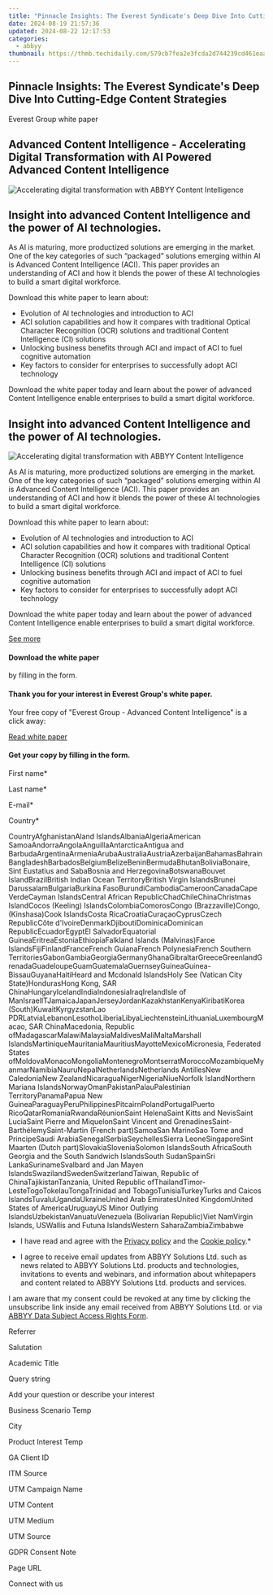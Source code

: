 ```yaml
---
title: "Pinnacle Insights: The Everest Syndicate's Deep Dive Into Cutting-Edge Content Strategies"
date: 2024-08-19 21:57:36
updated: 2024-08-22 12:17:53
categories:
  - abbyy
thumbnail: https://thmb.techidaily.com/579cb7fea2e3fcda2d744239cd461eaad31f6bb8cae52b9dfe0e180c13eb7675.jpg
---
```


## Pinnacle Insights: The Everest Syndicate's Deep Dive Into Cutting-Edge Content Strategies

Everest Group white paper

## Advanced Content Intelligence - Accelerating Digital Transformation with AI Powered Advanced Content Intelligence

![Accelerating digital transformation with ABBYY Content Intelligence](https://static1.abbyy.com/abbyycommedia/22256/wp-advanced-content-intelligence-en-262x340.png)

## Insight into advanced Content Intelligence and the power of AI technologies.

As AI is maturing, more productized solutions are emerging in the market. One of the key categories of such “packaged” solutions emerging within AI is Advanced Content Intelligence (ACI). This paper provides an understanding of ACI and how it blends the power of these AI technologies to build a smart digital workforce.

Download this white paper to learn about:

* Evolution of AI technologies and introduction to ACI
* ACI solution capabilities and how it compares with traditional Optical Character Recognition (OCR) solutions and traditional Content Intelligence (CI) solutions
* Unlocking business benefits through ACI and impact of ACI to fuel cognitive automation
* Key factors to consider for enterprises to successfully adopt ACI technology

Download the white paper today and learn about the power of advanced Content Intelligence enable enterprises to build a smart digital workforce.

## Insight into advanced Content Intelligence and the power of AI technologies.

![Accelerating digital transformation with ABBYY Content Intelligence](https://static1.abbyy.com/abbyycommedia/22256/wp-advanced-content-intelligence-en-262x340.png)

As AI is maturing, more productized solutions are emerging in the market. One of the key categories of such “packaged” solutions emerging within AI is Advanced Content Intelligence (ACI). This paper provides an understanding of ACI and how it blends the power of these AI technologies to build a smart digital workforce.

Download this white paper to learn about:

* Evolution of AI technologies and introduction to ACI
* ACI solution capabilities and how it compares with traditional Optical Character Recognition (OCR) solutions and traditional Content Intelligence (CI) solutions
* Unlocking business benefits through ACI and impact of ACI to fuel cognitive automation
* Key factors to consider for enterprises to successfully adopt ACI technology

Download the white paper today and learn about the power of advanced Content Intelligence enable enterprises to build a smart digital workforce.

[See more](https://tools.techidaily.com/abbyy/products/)

#### Download the white paper   
by filling in the form.

#### Thank you for your interest in Everest Group's white paper.

Your free copy of "Everest Group - Advanced Content Intelligence" is a click away:

[Read white paper](https://digital.abbyy.com/hubfs/content/white-paper-advanced-content-intelligence-en.pdf)

#### Get your copy by filling in the form.

First name\*

Last name\*

E-mail\*

Сountry\*

СountryAfghanistanAland IslandsAlbaniaAlgeriaAmerican SamoaAndorraAngolaAnguillaAntarcticaAntigua and BarbudaArgentinaArmeniaArubaAustraliaAustriaAzerbaijanBahamasBahrainBangladeshBarbadosBelgiumBelizeBeninBermudaBhutanBoliviaBonaire, Sint Eustatius and SabaBosnia and HerzegovinaBotswanaBouvet IslandBrazilBritish Indian Ocean TerritoryBritish Virgin IslandsBrunei DarussalamBulgariaBurkina FasoBurundiCambodiaCameroonCanadaCape VerdeCayman IslandsCentral African RepublicChadChileChinaChristmas IslandCocos (Keeling) IslandsColombiaComorosCongo (Brazzaville)Congo, (Kinshasa)Cook IslandsCosta RicaCroatiaCuraçaoCyprusCzech RepublicCôte d'IvoireDenmarkDjiboutiDominicaDominican RepublicEcuadorEgyptEl SalvadorEquatorial GuineaEritreaEstoniaEthiopiaFalkland Islands (Malvinas)Faroe IslandsFijiFinlandFranceFrench GuianaFrench PolynesiaFrench Southern TerritoriesGabonGambiaGeorgiaGermanyGhanaGibraltarGreeceGreenlandGrenadaGuadeloupeGuamGuatemalaGuernseyGuineaGuinea-BissauGuyanaHaitiHeard and Mcdonald IslandsHoly See (Vatican City State)HondurasHong Kong, SAR ChinaHungaryIcelandIndiaIndonesiaIraqIrelandIsle of ManIsraelITJamaicaJapanJerseyJordanKazakhstanKenyaKiribatiKorea (South)KuwaitKyrgyzstanLao PDRLatviaLebanonLesothoLiberiaLibyaLiechtensteinLithuaniaLuxembourgMacao, SAR ChinaMacedonia, Republic ofMadagascarMalawiMalaysiaMaldivesMaliMaltaMarshall IslandsMartiniqueMauritaniaMauritiusMayotteMexicoMicronesia, Federated States ofMoldovaMonacoMongoliaMontenegroMontserratMoroccoMozambiqueMyanmarNamibiaNauruNepalNetherlandsNetherlands AntillesNew CaledoniaNew ZealandNicaraguaNigerNigeriaNiueNorfolk IslandNorthern Mariana IslandsNorwayOmanPakistanPalauPalestinian TerritoryPanamaPapua New GuineaParaguayPeruPhilippinesPitcairnPolandPortugalPuerto RicoQatarRomaniaRwandaRéunionSaint HelenaSaint Kitts and NevisSaint LuciaSaint Pierre and MiquelonSaint Vincent and GrenadinesSaint-BarthélemySaint-Martin (French part)SamoaSan MarinoSao Tome and PrincipeSaudi ArabiaSenegalSerbiaSeychellesSierra LeoneSingaporeSint Maarten (Dutch part)SlovakiaSloveniaSolomon IslandsSouth AfricaSouth Georgia and the South Sandwich IslandsSouth SudanSpainSri LankaSurinameSvalbard and Jan Mayen IslandsSwazilandSwedenSwitzerlandTaiwan, Republic of ChinaTajikistanTanzania, United Republic ofThailandTimor-LesteTogoTokelauTongaTrinidad and TobagoTunisiaTurkeyTurks and Caicos IslandsTuvaluUgandaUkraineUnited Arab EmiratesUnited KingdomUnited States of AmericaUruguayUS Minor Outlying IslandsUzbekistanVanuatuVenezuela (Bolivarian Republic)Viet NamVirgin Islands, USWallis and Futuna IslandsWestern SaharaZambiaZimbabwe

* I have read and agree with the [Privacy policy](https://tools.techidaily.com/abbyy/products/) and the [Cookie policy](https://tools.techidaily.com/abbyy/products/).\*

* I agree to receive email updates from ABBYY Solutions Ltd. such as news related to ABBYY Solutions Ltd. products and technologies, invitations to events and webinars, and information about whitepapers and content related to ABBYY Solutions Ltd. products and services.  
    
I am aware that my consent could be revoked at any time by clicking the unsubscribe link inside any email received from ABBYY Solutions Ltd. or via [ABBYY Data Subject Access Rights Form](https://tools.techidaily.com/abbyy/products/).

Referrer

Salutation

Academic Title

Query string

Add your question or describe your interest

Business Scenario Temp

City

Product Interest Temp

GA Client ID

ITM Source

UTM Campaign Name

UTM Content

UTM Medium

UTM Source

GDPR Consent Note

Page URL

Connect with us

<ins class="adsbygoogle"
     style="display:block"
     data-ad-format="autorelaxed"
     data-ad-client="ca-pub-7571918770474297"
     data-ad-slot="1223367746"></ins>



<ins class="adsbygoogle"
     style="display:block"
     data-ad-client="ca-pub-7571918770474297"
     data-ad-slot="8358498916"
     data-ad-format="auto"
     data-full-width-responsive="true"></ins>
